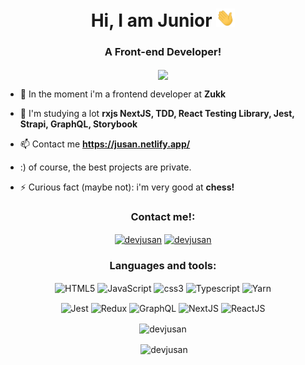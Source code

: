 <h1 align="center">Hi, <dev/> I am Junior <img src="https://github.com/devjusan/devjusan/blob/main/Hi.gif" width="30px"></h1>
<h3 align="center">A Front-end Developer!</h3>

<p align="center"><img align="center" src="https://media.giphy.com/media/ZVik7pBtu9dNS/giphy.gif"></p>


- 👋 In the moment i'm a frontend developer at **Zukk**

- 🌱 I'm studying a lot  **rxjs NextJS, TDD, React Testing Library, Jest, Strapi, GraphQL, Storybook**

- 📫 Contact me **https://jusan.netlify.app/**

- :) of course, the best projects are private.

- ⚡ Curious fact (maybe not): i'm very good at **chess!**

<h3 align="center">Contact me!:</h3>
<p align="center">
<a href="https://linkedin.com/in/devjusan" target="blank"><img align="center" src="https://cdn.jsdelivr.net/npm/simple-icons@3.0.1/icons/linkedin.svg" alt="devjusan" height="30" width="40" /></a>
<a href="https://instagram.com/devjusan" target="blank"><img align="center" src="https://cdn.jsdelivr.net/npm/simple-icons@3.0.1/icons/instagram.svg" alt="devjusan" height="30" width="40" /></a>
</p>

<h3 align="center">Languages and tools:</h3>
<p align="center"> 
<img align="center" src="https://img.shields.io/badge/HTML5-E34F26?style=for-the-badge&logo=html5&logoColor=white" alt="HTML5" />
<img align="center" src="https://img.shields.io/badge/JavaScript-F7DF1E?style=for-the-badge&logo=javascript&logoColor=black" alt="JavaScript" />
<img align="center" src="https://img.shields.io/badge/CSS3-1572B6?style=for-the-badge&logo=css3&logoColor=white" alt="css3" />
<img align="center" src="https://img.shields.io/badge/TypeScript-007ACC?style=for-the-badge&logo=typescript&logoColor=white" alt="Typescript" />
<img align="center" src="https://img.shields.io/badge/Yarn-2C8EBB?style=for-the-badge&logo=yarn&logoColor=white" alt="Yarn" />
</p>
<p align="center">
<img align="center" src="https://img.shields.io/badge/Jest-C21325?style=for-the-badge&logo=jest&logoColor=white" alt="Jest" />
<img align="center" src="https://img.shields.io/badge/Redux-593D88?style=for-the-badge&logo=redux&logoColor=white" alt="Redux" />
<img align="center" src="https://img.shields.io/badge/GraphQl-E10098?style=for-the-badge&logo=graphql&logoColor=white" alt="GraphQL" />
<img align="center" src="https://img.shields.io/badge/next.js-000000?style=for-the-badge&logo=nextdotjs&logoColor=white" alt="NextJS" />
<img align="center" src="https://img.shields.io/badge/React-20232A?style=for-the-badge&logo=react&logoColor=61DAFB" alt="ReactJS" />
</p>

<p align="center"><img align="center" src="https://github-readme-stats.vercel.app/api/top-langs?username=devjusan&show_icons=true&theme=dark&layout=compact" alt="devjusan" /></p>

<p align="center">&nbsp;<img align="center" src="https://github-readme-stats.vercel.app/api?username=devjusan&show_icons=true&locale=en" alt="devjusan" /></p>
